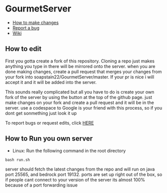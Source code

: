 # GourmetServer
- [How to make changes](docs/CONTRIBUTING.md)
- [Report a bug](https://github.com/soapstain22/GourmetServer/issues/new/choose)
- [Wiki](https://github.com/soapstain22/GourmetServer/wiki)
## How to edit
First you gotta create a fork of this repository. Cloning a repo just makes  anything you type in there will be mirrored onto the server. when you are done making changes, create a pull request that merges your changes from your fork into soapstain22/GourmetServer/master. If your pr is nice i will accept it and it will be added into the server.

This sounds really complicated but all you have to do is create your own fork of the server by using the button at the top of the github page. just make changes on your fork and create a pull request and it will be in the server. use a codespace to  Google is your friend with this process, so if you dont get sonmething just look it up

To report bugs or request edits, click [HERE](https://github.com/soapstain22/GourmetServer/issues/new/choose)
## How to Run you own server
- Linux: Run the following command in the root directory
```
bash run.sh
```
server should fetch the latest changes from the repo and will run on java port 25565, and bedrock port 19132. ports are set up right out of the box, so if people cant connect to your version of the server its almost 100% because of a port forwarding issue
